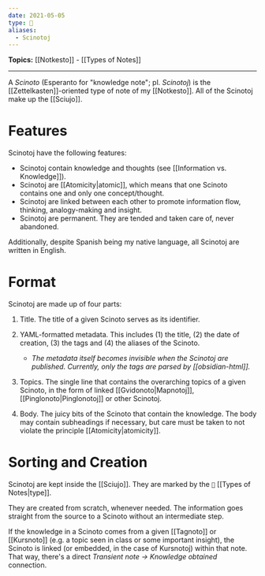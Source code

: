 ```yaml
---
date: 2021-05-05
type: 🧠
aliases:
  - Scinotoj
---
```


**Topics:** [[Notkesto]] - [[Types of Notes]]

---

A _Scinoto_ (Esperanto for "knowledge note"; pl. _Scinotoj_) is the [[Zettelkasten]]-oriented type of note of my [[Notkesto]]. All of the Scinotoj make up the [[Sciujo]].

# Features

Scinotoj have the following features:

- Scinotoj contain knowledge and thoughts (see [[Information vs. Knowledge]]).
- Scinotoj are [[Atomicity|atomic]], which means that one Scinoto contains one and only one concept/thought.
- Scinotoj are linked between each other to promote information flow, thinking, analogy-making and insight.
- Scinotoj are permanent. They are tended and taken care of, never abandoned.

Additionally, despite Spanish being my native language, all Scinotoj are written in English.

# Format

Scinotoj are made up of four parts:

1. Title. The title of a given Scinoto serves as its identifier.

2. YAML-formatted metadata. This includes (1) the title, (2) the date of creation, (3) the tags and (4) the aliases of the Scinoto.

	- _The metadata itself becomes invisible when the Scinotoj are published. Currently, only the tags are parsed by [[obsidian-html]]._

3. Topics. The single line that contains the overarching topics of a given Scinoto, in the form of linked [[Gvidonoto|Mapnotoj]], [[Pinglonoto|Pinglonotoj]] or other Scinotoj.

4. Body. The juicy bits of the Scinoto that contain the knowledge. The body may contain subheadings if necessary, but care must be taken to not violate the principle [[Atomicity|atomicity]].

# Sorting and Creation

Scinotoj are kept inside the [[Sciujo]]. They are marked by the `🧠` [[Types of Notes|type]].

They are created from scratch, whenever needed. The information goes straight from the source to a Scinoto without an intermediate step.

If the knowledge in a Scinoto comes from a given [[Tagnoto]] or [[Kursnoto]] (e.g. a topic seen in class or some important insight), the Scinoto is linked (or embedded, in the case of Kursnotoj) within that note. That way, there's a direct _Transient note → Knowledge obtained_ connection.
